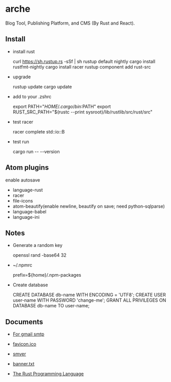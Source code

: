 # arche

Blog Tool, Publishing Platform, and CMS (By Rust and React).

## Install

-   install rust


    curl https://sh.rustup.rs -sSf | sh
    rustup default nightly
    cargo install rustfmt-nightly
    cargo install racer
    rustup component add rust-src

-   upgrade

    rustup update
    cargo update

-   add to your .zshrc

    export PATH="$HOME/.cargo/bin:$PATH"
    export RUST_SRC_PATH="$(rustc --print sysroot)/lib/rustlib/src/rust/src"

-   test racer

    racer complete std::io::B

-   test run

    cargo run -- --version

## Atom plugins

enable autosave

-   language-rust
-   racer
-   file-icons
-   atom-beautify(enable newline, beautify on save; need python-sqlparse)
-   language-babel
-   language-ini

## Notes

-   Generate a random key

    openssl rand -base64 32

-   ~/.npmrc

    prefix=${home}/.npm-packages

-   Create database

    CREATE DATABASE db-name WITH ENCODING = 'UTF8';
    CREATE USER user-name WITH PASSWORD 'change-me';
    GRANT ALL PRIVILEGES ON DATABASE db-name TO user-name;

## Documents

-   [For gmail smtp](http://stackoverflow.com/questions/20337040/gmail-smtp-debug-error-please-log-in-via-your-web-browser)

-   [favicon.ico](http://icoconvert.com/)

-   [smver](http://semver.org/)

-   [banner.txt](http://patorjk.com/software/taag/)

-   [The Rust Programming Language](https://doc.rust-lang.org/book/second-edition/)
